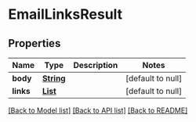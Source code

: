 # EmailLinksResult
## Properties

Name | Type | Description | Notes
------------ | ------------- | ------------- | -------------
**body** | [**String**](string) |  | [default to null]
**links** | [**List**](string) |  | [default to null]

[[Back to Model list]](../README#documentation-for-models) [[Back to API list]](../README#documentation-for-api-endpoints) [[Back to README]](../README)

